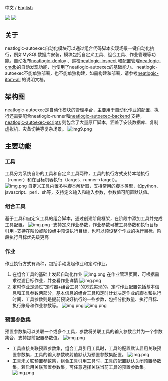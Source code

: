 中文 / [English](README.en.md)
<p align="left">
    <a href="https://opensource.org/licenses/Apache-2.0" alt="License">
        <img src="https://img.shields.io/badge/License-Apache%202.0-blue.svg" /></a>
<a target="_blank" href="https://join.slack.com/t/neatlogichome/shared_invite/zt-1w037axf8-r_i2y4pPQ1Z8FxOkAbb64w">
<img src="https://img.shields.io/badge/Slack-Neatlogic-orange" /></a>
</p>

## 关于

neatlogic-autoexec自动化模块可以通过组合代码脚本实现场景一键自动化执行，例如MySQL数据库安装，模块包括自定义工具、组合工具、作业管理等功能。自动发布[neatlogic-deploy](../../../neatlogic-deploy/blob/develop3.0.0/README.md)
、巡检[neatlogic-inspect](../../../neatlogic-inspect/blob/develop3.0.0/README.md)
和配置管理[neatlogic-cmdb](../../../neatlogic-cmdb/blob/develop3.0.0/README.md)的自动发现功能，也使用了neatlogic-autoexec的基础能力。
neatlogic-autoexec不能单独部署，也不能单独构建，如需构建和部署，请参考[neatlogic-itom-all](../../../neatlogic-itom-all/blob/develop3.0.0/README.md)
的说明文档。

## 架构图

neatlogic-autoexec是自动化模块的管理平台，主要用于自动化作业的配置，执行还需要配合neatlogic-runner和[neatlogic-autoexec-backend](../../../neatlogic-autoexec-backend/blob/master/README.MD)
支持，[neatlogic-autoexec-scripts](../../../neatlogic-autoexec-scripts/blob/master/README.md)
则包含了大量原厂脚本，涵盖了安装数据库、复制虚拟机、灾备切换等复杂场景。
![img9.png](README_IMAGES/img9.png)

## 主要功能

### 工具

工具分为系统自带的工具和自定义工具两种，工具的执行方式支持本地执行（runner）和在目标机器执行（target、runner->target）。<br>
![img.png](README_IMAGES/img.png)
自定义工具内置多种脚本解析器，支持常用的脚本类型，如python、javascript、perl、sh等，支持定义输入和输入参数，参数值可配置默认值。

### 组合工具

基于工具和自定义工具的组合脚本，通过创建阶段框架，在阶段中添加工具并完成工具配置。
![img.png](README_IMAGES/img1.png)
-支持定义作业参数，作业参数可被工具参数和执行目标引用
-支持在阶段或阶段组中预设执行目标，也可以预设整个作业的执行目标，阶段执行目标优先级更高

### 作业

作业执行方式有两种，包括手动发起作业和定时作业。
1. 在组合工具的基础上发起自动化作业
![img.png](README_IMAGES/img2.png)
在作业管理页面，可根据需求过滤目标作业，并查看作业详情
![img.png](README_IMAGES/img3.png)
2. 定时作业是通过“定时器+组合工具”的方式实现的。定时作业配置包括基本信息和工具参数两部分，基本信息的组合工具和定时计划决定作业的脚本和执行时间，工具参数则是提前预设好执行的一些参数，包括分批数量、执行目标、执行账号和作业参数等。
![img.png](README_IMAGES/img7.png)
![img.png](README_IMAGES/img8.png)

### 预置参数集

预置参数集可以关联一个或多个工具，参数将关联工具的输入参数合并为一个参数集合，支持提前配置参数值。
![img.png](README_IMAGES/img4.png)
* 工具直接关联预置参数集，组合工具引用工具时，工具的配置默认启用关联预置参数集，工具的输入参数映射值默认为预置参数集配置。
  ![img.png](README_IMAGES/img5.png)
* 工具未关联预置参数集，组合工具引用工具时，工具的配置默认关闭预置参数集。若启用关联预置参数集，可任意选择关联当前工具的预置参数集。
  ![img.png](README_IMAGES/img6.png)